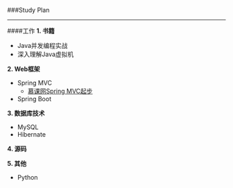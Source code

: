 ###Study Plan
___
####工作
**1. 书籍**
* Java并发编程实战
* 深入理解Java虚拟机
 
**2. Web框架**
* Spring MVC	 
	* [慕课网Spring MVC起步](http://www.imooc.com/learn/47)
* Spring Boot
 
**3. 数据库技术**
* MySQL
* Hibernate

**4. 源码**

**5. 其他**
* Python

